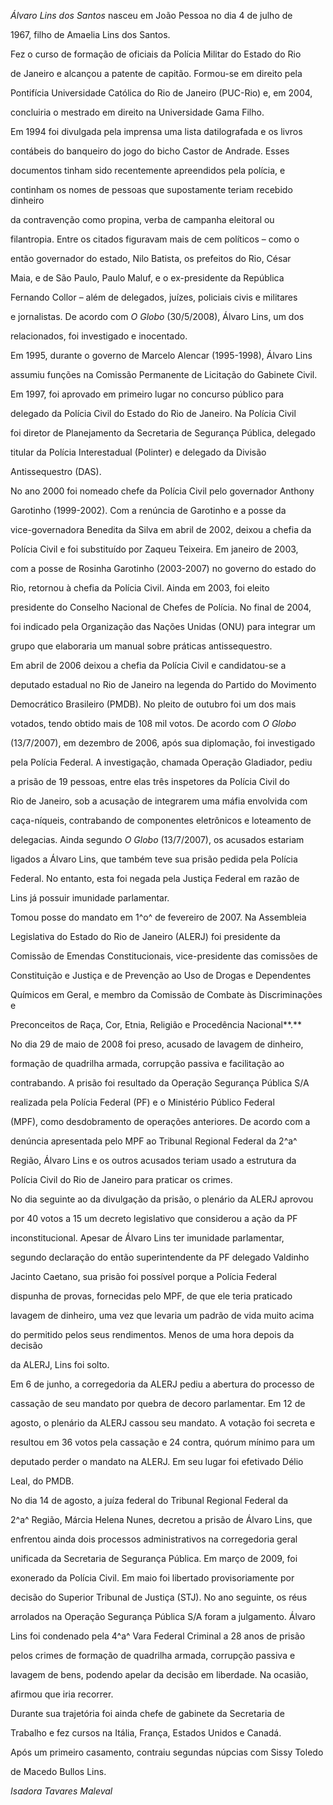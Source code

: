 

*Álvaro Lins dos Santos* nasceu em João Pessoa no dia 4 de julho de

1967, filho de Amaelia Lins dos Santos.



Fez o curso de formação de oficiais da Polícia Militar do Estado do Rio

de Janeiro e alcançou a patente de capitão. Formou-se em direito pela

Pontifícia Universidade Católica do Rio de Janeiro (PUC-Rio) e, em 2004,

concluiria o mestrado em direito na Universidade Gama Filho.



Em 1994 foi divulgada pela imprensa uma lista datilografada e os livros

contábeis do banqueiro do jogo do bicho Castor de Andrade. Esses

documentos tinham sido recentemente apreendidos pela polícia, e

continham os nomes de pessoas que supostamente teriam recebido dinheiro

da contravenção como propina, verba de campanha eleitoral ou

filantropia. Entre os citados figuravam mais de cem políticos – como o

então governador do estado, Nilo Batista, os prefeitos do Rio, César

Maia, e de São Paulo, Paulo Maluf, e o ex-presidente da República

Fernando Collor – além de delegados, juízes, policiais civis e militares

e jornalistas. De acordo com *O Globo* (30/5/2008), Álvaro Lins, um dos

relacionados, foi investigado e inocentado.



Em 1995, durante o governo de Marcelo Alencar (1995-1998), Álvaro Lins

assumiu funções na Comissão Permanente de Licitação do Gabinete Civil.

Em 1997, foi aprovado em primeiro lugar no concurso público para

delegado da Polícia Civil do Estado do Rio de Janeiro. Na Polícia Civil

foi diretor de Planejamento da Secretaria de Segurança Pública, delegado

titular da Polícia Interestadual (Polinter) e delegado da Divisão

Antissequestro (DAS).



No ano 2000 foi nomeado chefe da Polícia Civil pelo governador Anthony

Garotinho (1999-2002). Com a renúncia de Garotinho e a posse da

vice-governadora Benedita da Silva em abril de 2002, deixou a chefia da

Polícia Civil e foi substituído por Zaqueu Teixeira. Em janeiro de 2003,

com a posse de Rosinha Garotinho (2003-2007) no governo do estado do

Rio, retornou à chefia da Polícia Civil. Ainda em 2003, foi eleito

presidente do Conselho Nacional de Chefes de Polícia. No final de 2004,

foi indicado pela Organização das Nações Unidas (ONU) para integrar um

grupo que elaboraria um manual sobre práticas antissequestro.



Em abril de 2006 deixou a chefia da Polícia Civil e candidatou-se a

deputado estadual no Rio de Janeiro na legenda do Partido do Movimento

Democrático Brasileiro (PMDB). No pleito de outubro foi um dos mais

votados, tendo obtido mais de 108 mil votos. De acordo com *O Globo*

(13/7/2007), em dezembro de 2006, após sua diplomação, foi investigado

pela Polícia Federal. A investigação, chamada Operação Gladiador, pediu

a prisão de 19 pessoas, entre elas três inspetores da Polícia Civil do

Rio de Janeiro, sob a acusação de integrarem uma máfia envolvida com

caça-níqueis, contrabando de componentes eletrônicos e loteamento de

delegacias. Ainda segundo *O Globo* (13/7/2007), os acusados estariam

ligados a Álvaro Lins, que também teve sua prisão pedida pela Polícia

Federal. No entanto, esta foi negada pela Justiça Federal em razão de

Lins já possuir imunidade parlamentar.



Tomou posse do mandato em 1^o^ de fevereiro de 2007. Na Assembleia

Legislativa do Estado do Rio de Janeiro (ALERJ) foi presidente da

Comissão de Emendas Constitucionais, vice-presidente das comissões de

Constituição e Justiça e de Prevenção ao Uso de Drogas e Dependentes

Químicos em Geral, e membro da Comissão de Combate às Discriminações e

Preconceitos de Raça, Cor, Etnia, Religião e Procedência Nacional**.**



No dia 29 de maio de 2008 foi preso, acusado de lavagem de dinheiro,

formação de quadrilha armada, corrupção passiva e facilitação ao

contrabando. A prisão foi resultado da Operação Segurança Pública S/A

realizada pela Polícia Federal (PF) e o Ministério Público Federal

(MPF), como desdobramento de operações anteriores. De acordo com a

denúncia apresentada pelo MPF ao Tribunal Regional Federal da 2^a^

Região, Álvaro Lins e os outros acusados teriam usado a estrutura da

Polícia Civil do Rio de Janeiro para praticar os crimes.



No dia seguinte ao da divulgação da prisão, o plenário da ALERJ aprovou

por 40 votos a 15 um decreto legislativo que considerou a ação da PF

inconstitucional. Apesar de Álvaro Lins ter imunidade parlamentar,

segundo declaração do então superintendente da PF delegado Valdinho

Jacinto Caetano, sua prisão foi possível porque a Polícia Federal

dispunha de provas, fornecidas pelo MPF, de que ele teria praticado

lavagem de dinheiro, uma vez que levaria um padrão de vida muito acima

do permitido pelos seus rendimentos. Menos de uma hora depois da decisão

da ALERJ, Lins foi solto.



Em 6 de junho, a corregedoria da ALERJ pediu a abertura do processo de

cassação de seu mandato por quebra de decoro parlamentar. Em 12 de

agosto, o plenário da ALERJ cassou seu mandato. A votação foi secreta e

resultou em 36 votos pela cassação e 24 contra, quórum mínimo para um

deputado perder o mandato na ALERJ. Em seu lugar foi efetivado Délio

Leal, do PMDB.



No dia 14 de agosto, a juíza federal do Tribunal Regional Federal da

2^a^ Região, Márcia Helena Nunes, decretou a prisão de Álvaro Lins, que

enfrentou ainda dois processos administrativos na corregedoria geral

unificada da Secretaria de Segurança Pública. Em março de 2009, foi

exonerado da Polícia Civil. Em maio foi libertado provisoriamente por

decisão do Superior Tribunal de Justiça (STJ). No ano seguinte, os réus

arrolados na Operação Segurança Pública S/A foram a julgamento. Álvaro

Lins foi condenado pela 4^a^ Vara Federal Criminal a 28 anos de prisão

pelos crimes de formação de quadrilha armada, corrupção passiva e

lavagem de bens, podendo apelar da decisão em liberdade. Na ocasião,

afirmou que iria recorrer.



Durante sua trajetória foi ainda chefe de gabinete da Secretaria de

Trabalho e fez cursos na Itália, França, Estados Unidos e Canadá.



Após um primeiro casamento, contraiu segundas núpcias com Sissy Toledo

de Macedo Bullos Lins.



*Isadora Tavares Maleval*



